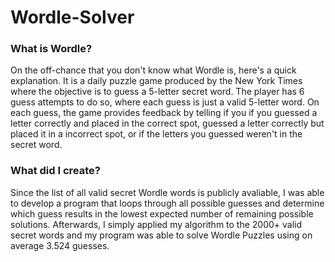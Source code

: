 # Wordle-Solver

### What is Wordle?

On the off-chance that you don't know what Wordle is, here's a quick explanation. It is a daily puzzle game produced by the New York Times where the objective is to guess a 5-letter secret word. The player has 6 guess attempts to do so, where each guess is just a valid 5-letter word. On each guess, the game provides feedback by telling if you if you guessed a letter correctly and placed in the correct spot, guessed a letter correctly but placed it in a incorrect spot, or if the letters you guessed weren't in the secret word. 

### What did I create?

Since the list of all valid secret Wordle words is publicly avaliable, I was able to develop a program that loops through all possible guesses and determine which guess results in the lowest expected number of remaining possible solutions. Afterwards, I simply applied my algorithm to the 2000+ valid secret words and my program was able to solve Wordle Puzzles using on average 3.524 guesses.
